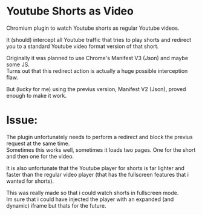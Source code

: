 # Youtube Shorts as Video
Chromium plugin to watch Youtube shorts as regular Youtube videos.

It (should) intercept all Youtube traffic that tries to play shorts and redirect you to a standard Youtube video format version of that short.

Originally it was planned to use Chrome's Manifest V3 (Json) and maybe some JS.  
Turns out that this redirect action is actually a huge possible interception flaw. 

But (lucky for me) using the previus version, Manifest V2 (Json), proved enough to make it work.  

# Issue:
The plugin unfortunately needs to perform a redirect and block the previus request at the same time.  
Sometimes this works well, sometimes it loads two pages. One for the short and then one for the video.

It is also unfortunate that the Youtube player for shorts is far lighter and faster than the regular video player (that has the fullscreen features that i wanted for shorts).

This was really made so that i could watch shorts in fullscreen mode.  
Im sure that i could have injected the player with an expanded (and dynamic) iframe but thats for the future. 
